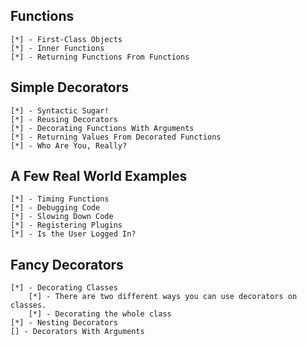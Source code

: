 
## Functions
    [*] - First-Class Objects
    [*] - Inner Functions
    [*] - Returning Functions From Functions
## Simple Decorators
    [*] - Syntactic Sugar!
    [*] - Reusing Decorators
    [*] - Decorating Functions With Arguments
    [*] - Returning Values From Decorated Functions
    [*] - Who Are You, Really?
## A Few Real World Examples
    [*] - Timing Functions
    [*] - Debugging Code
    [*] - Slowing Down Code
    [*] - Registering Plugins
    [*] - Is the User Logged In?
## Fancy Decorators
    [*] - Decorating Classes
        [*] - There are two different ways you can use decorators on classes. 
        [*] - Decorating the whole class
    [*] - Nesting Decorators
    [] - Decorators With Arguments